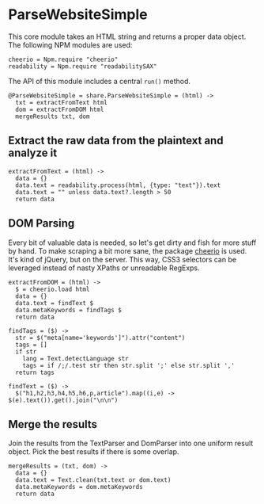 # ParseWebsiteSimple
This core module takes an HTML string and returns a proper data object. The
following NPM modules are used:

    cheerio = Npm.require "cheerio"
    readability = Npm.require "readabilitySAX"

The API of this module includes a central `run()` method.

    @ParseWebsiteSimple = share.ParseWebsiteSimple = (html) ->
      txt = extractFromText html
      dom = extractFromDOM html
      mergeResults txt, dom

## Extract the raw data from the plaintext and analyze it

    extractFromText = (html) ->
      data = {}
      data.text = readability.process(html, {type: "text"}).text
      data.text = "" unless data.text?.length > 50
      return data

## DOM Parsing

Every bit of valuable data is needed, so let's get dirty and fish for more
stuff by hand. To make scraping a bit more sane, the package
[cheerio](https://www.npmjs.com/package/cheerio) is used. It's kind of
jQuery, but on the server. This way, CSS3 selectors can be leveraged instead
of nasty XPaths or unreadable RegExps.

    extractFromDOM = (html) ->
      $ = cheerio.load html
      data = {}
      data.text = findText $
      data.metaKeywords = findTags $
      return data

    findTags = ($) ->
      str = $("meta[name='keywords']").attr("content")
      tags = []
      if str
        lang = Text.detectLanguage str
        tags = if /;/.test str then str.split ';' else str.split ','
      return tags

    findText = ($) ->
      $("h1,h2,h3,h4,h5,h6,p,article").map((i,e) -> $(e).text()).get().join("\n\n")


## Merge the results

Join the results from the TextParser and DomParser into one uniform
result object. Pick the best results if there is some overlap.

    mergeResults = (txt, dom) ->
      data = {}
      data.text = Text.clean(txt.text or dom.text)
      data.metaKeywords = dom.metaKeywords
      return data